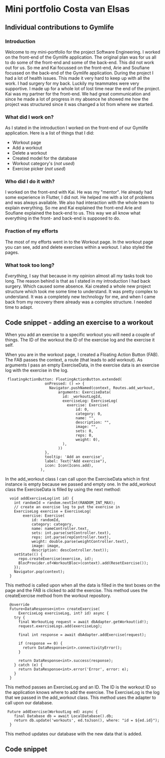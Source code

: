 # Mini portfolio Costa van Elsas


## Individual contributions to Gymlife

### Introduction

Welcome to my mini-portfolio for the project Software Engineering. I worked on the front-end of the
Gymlife application. The original plan was for us all to do some of the front-end and some of the
back-end. This did not work out for us. So me and Kai focussed on the front-end, Arie and Soufiane
focussed on the back-end of the Gymlife application. During the project I had a lot of health
issues. This made it very hard to keep up with all the work. I had surgery for my back. Luckily my
teammates were very supportive. I made up for a whole lot of lost time near the end of the project.
Kai was my partner for the front-end. We had great communication and since he made a lot of progress
in my absence he showed me how the project was structured since it was changed a lot from where we
started.

### What did I work on?

As I stated in the introduction I worked on the front-end of our Gymlife application. Here is a list
of things that I did:

- Workout page
- Add a workout
- Delete a workout
- Created model for the database
- Workout category's (*not used*)
- Exercise picker (*not used*)

### Who did I do it with?

I worked on the front-end with Kai. He was my "mentor". He already had some experience in Flutter, I
did not. He helped me with a lot of problems and was always available. We also had interaction with
the whole team to explain everything. So me and Kai explained the front-end Arie and Soufiane
explained the back-end to us. This way we all know what everything in the front- and back-end is
supposed to do.

### Fraction of my efforts

The most of my efforts went in to the Workout page. In the workout page you can see, add and delete
exercises within a workout. I also styled the pages.

### What took too long?

*Everything*, I say that because in my opinion almost all my tasks took too long.
The reason behind is that as I stated in my introduction I had back surgery. Which caused some 
absence. Kai created a whole new project structure which took me some time to understand. It was
pretty complex to understand. It was a completely new technology for me, and when I came back from my
recovery there already was a complex structure. I needed time to adapt.

## Code snippet - adding an exercise to a workout

When you add an exercise to a specific workout you will need a couple of things. The ID of the workout
the ID of the exercise log and the exercise it self. 

When you are in the workout page, I created a Floating Action Button (FAB).
The FAB passes the context, a route (that leads to add workout). As arguments I pass an empty 
ExerciseData, in the exercise data is an exercise log with the exercise in the log.
```
 floatingActionButton: FloatingActionButton.extended(
                  onPressed: () => {
                    Navigator.pushNamed(context, Routes.add_workout,
                        arguments: ExerciseData(
                          id: _workoutLogId,
                          exerciseLog: ExerciseLog(
                            exercise: Exercise(
                                id: 0,
                                category: 0,
                                name: "",
                                description: "",
                                image: "",
                                sets: 0,
                                reps: 0,
                                weight: 0),
                          ),
                        ))
                  },
                  tooltip: 'Add an exercise',
                  label: Text("Add exercise"),
                  icon: Icon(Icons.add),
                ),
```
In the add_workout class I can call upon the ExerciseData which in first instance is empty because
we passed and empty one. In the add_workout class the ExerciseData is filled by using the next method:

```
  void addExerciseLog(int id) {
    int randomId = random.nextInt(RANDOM_INT_MAX);
    // create an exercise log to put the exercise in
    ExerciseLog exercise = ExerciseLog(
        exercise: Exercise(
            id: randomId,
            category: category,
            name: nameController.text,
            sets: int.parse(setController.text),
            reps: int.parse(repController.text),
            weight: double.parse(weightController.text),
            image: image,
            description: descController.text));
    setState(() {
      repo.createExercise(exercise, id);
      BlocProvider.of<WorkoutBloc>(context).add(ResetExercise());
    });
    Navigator.pop(context);
  }
```

This method is called upon when all the data is filled in the text boxes on the page and the FAB is 
clicked to add the exercise. This method uses the createExercise method from the workout repository.

```
  @override
  Future<DataResponse<int>> createExercise(
      ExerciseLog exerciseLog, int? id) async {
    try {
      final WorkoutLog request = await dbAdapter.getWorkout(id!);
      request.exerciseLogs.add(exerciseLog);

      final int response = await dbAdapter.addExercise(request);

      if (response == 0) {
        return DataResponse<int>.connectivityError();
      }

      return DataResponse<int>.success(response);
    } catch (e) {
      return DataResponse<int>.error('Error', error: e);
    }
  }
```

This method passes an ExerciseLog and an ID. The ID is the workout ID so the application knows where
to add the exercise. The ExerciseLog is the log that we passed in the add_workout class.
This method uses the adapter to call upon our database.

```
 Future addExercise(WorkoutLog ed) async {
    final Database db = await LocalDatabase().db;
    return db.update('workouts', ed.toJson(), where: "id = ${ed.id}");
  }
```

This method updates our database with the new data that is added.

## Code snippet
